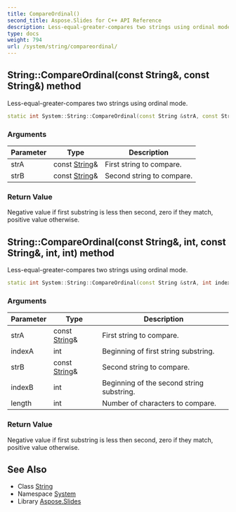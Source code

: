 ```yaml
---
title: CompareOrdinal()
second_title: Aspose.Slides for C++ API Reference
description: Less-equal-greater-compares two strings using ordinal mode.
type: docs
weight: 794
url: /system/string/compareordinal/
---
```

## String::CompareOrdinal(const String\&, const String\&) method


Less-equal-greater-compares two strings using ordinal mode.

```cpp
static int System::String::CompareOrdinal(const String &strA, const String &strB)
```


### Arguments

| Parameter | Type | Description |
| --- | --- | --- |
| strA | const [String](../)\& | First string to compare. |
| strB | const [String](../)\& | Second string to compare. |

### Return Value

Negative value if first substring is less then second, zero if they match, positive value otherwise.

## String::CompareOrdinal(const String\&, int, const String\&, int, int) method


Less-equal-greater-compares two strings using ordinal mode.

```cpp
static int System::String::CompareOrdinal(const String &strA, int indexA, const String &strB, int indexB, int length)
```


### Arguments

| Parameter | Type | Description |
| --- | --- | --- |
| strA | const [String](../)\& | First string to compare. |
| indexA | int | Beginning of first string substring. |
| strB | const [String](../)\& | Second string to compare. |
| indexB | int | Beginning of the second string substring. |
| length | int | Number of characters to compare. |

### Return Value

Negative value if first substring is less then second, zero if they match, positive value otherwise.

## See Also

* Class [String](../)
* Namespace [System](../../)
* Library [Aspose.Slides](../../../)
